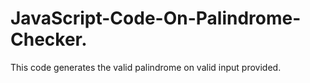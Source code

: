 # JavaScript-Code-On-Palindrome-Checker.
This code generates the valid palindrome on valid input provided.
